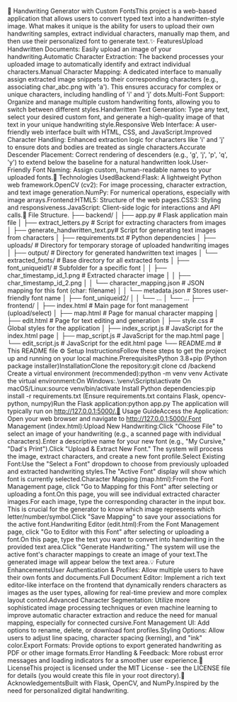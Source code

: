 📝 Handwriting Generator with Custom FontsThis project is a web-based application that allows users to convert typed text into a handwritten-style image. What makes it unique is the ability for users to upload their own handwriting samples, extract individual characters, manually map them, and then use their personalized font to generate text.✨ FeaturesUpload Handwritten Documents: Easily upload an image of your handwriting.Automatic Character Extraction: The backend processes your uploaded image to automatically identify and extract individual characters.Manual Character Mapping: A dedicated interface to manually assign extracted image snippets to their corresponding characters (e.g., associating char_abc.png with 'a'). This ensures accuracy for complex or unique characters, including handling of 'i' and 'j' dots.Multi-Font Support: Organize and manage multiple custom handwriting fonts, allowing you to switch between different styles.Handwritten Text Generation: Type any text, select your desired custom font, and generate a high-quality image of that text in your unique handwriting style.Responsive Web Interface: A user-friendly web interface built with HTML, CSS, and JavaScript.Improved Character Handling: Enhanced extraction logic for characters like 'i' and 'j' to ensure dots and bodies are treated as single characters.Accurate Descender Placement: Correct rendering of descenders (e.g., 'g', 'j', 'p', 'q', 'y') to extend below the baseline for a natural handwritten look.User-Friendly Font Naming: Assign custom, human-readable names to your uploaded fonts.🚀 Technologies UsedBackend:Flask: A lightweight Python web framework.OpenCV (cv2): For image processing, character extraction, and text image generation.NumPy: For numerical operations, especially with image arrays.Frontend:HTML5: Structure of the web pages.CSS3: Styling and responsiveness.JavaScript: Client-side logic for interactions and API calls.📁 File Structure.
├── backend/
│   ├── app.py                      # Flask application main file
│   ├── extract_letters.py          # Script for extracting characters from images
│   ├── generate_handwritten_text.py# Script for generating text images from characters
│   ├── requirements.txt            # Python dependencies
│   ├── uploads/                    # Directory for temporary storage of uploaded handwriting images
│   ├── output/                     # Directory for generated handwritten text images
│   └── extracted_fonts/            # Base directory for all extracted fonts
│       ├── font_uniqueid1/         # Subfolder for a specific font
│       │   ├── char_timestamp_id_1.png # Extracted character image
│       │   ├── char_timestamp_id_2.png
│       │   └── character_mapping.json # JSON mapping for this font (char: filename)
│       │   └── metadata.json       # Stores user-friendly font name
│       ├── font_uniqueid2/
│       │   └── ...
│       └── ...
├── frontend/
│   ├── index.html                  # Main page for font management (upload/select)
│   ├── map.html                    # Page for manual character mapping
│   ├── edit.html                   # Page for text editing and generation
│   ├── style.css                   # Global styles for the application
│   ├── index_script.js             # JavaScript for the index.html page
│   ├── map_script.js               # JavaScript for the map.html page
│   └── edit_script.js              # JavaScript for the edit.html page
└── README.md                       # This README file
⚙️ Setup InstructionsFollow these steps to get the project up and running on your local machine.PrerequisitesPython 3.8+pip (Python package installer)InstallationClone the repository:git clone <repository-url>
cd <repository-name>/backend
Create a virtual environment (recommended):python -m venv venv
Activate the virtual environment:On Windows:.\venv\Scripts\activate
On macOS/Linux:source venv/bin/activate
Install Python dependencies:pip install -r requirements.txt
(Ensure requirements.txt contains Flask, opencv-python, numpy)Run the Flask application:python app.py
The application will typically run on http://127.0.0.1:5000/.🚀 Usage GuideAccess the Application: Open your web browser and navigate to http://127.0.0.1:5000/.Font Management (index.html):Upload New Handwriting:Click "Choose File" to select an image of your handwriting (e.g., a scanned page with individual characters).Enter a descriptive name for your new font (e.g., "My Cursive," "Dad's Print").Click "Upload & Extract New Font." The system will process the image, extract characters, and create a new font profile.Select Existing Font:Use the "Select a Font" dropdown to choose from previously uploaded and extracted handwriting styles.The "Active Font" display will show which font is currently selected.Character Mapping (map.html):From the Font Management page, click "Go to Mapping for this Font" after selecting or uploading a font.On this page, you will see individual extracted character images.For each image, type the corresponding character in the input box. This is crucial for the generator to know which image represents which letter/number/symbol.Click "Save Mapping" to save your associations for the active font.Handwriting Editor (edit.html):From the Font Management page, click "Go to Editor with this Font" after selecting or uploading a font.On this page, type the text you want to convert into handwriting in the provided text area.Click "Generate Handwriting." The system will use the active font's character mappings to create an image of your text.The generated image will appear below the text area.💡 Future EnhancementsUser Authentication & Profiles: Allow multiple users to have their own fonts and documents.Full Document Editor: Implement a rich text editor-like interface on the frontend that dynamically renders characters as images as the user types, allowing for real-time preview and more complex layout control.Advanced Character Segmentation: Utilize more sophisticated image processing techniques or even machine learning to improve automatic character extraction and reduce the need for manual mapping, especially for connected cursive.Font Management UI: Add options to rename, delete, or download font profiles.Styling Options: Allow users to adjust line spacing, character spacing (kerning), and "ink" color.Export Formats: Provide options to export generated handwriting as PDF or other image formats.Error Handling & Feedback: More robust error messages and loading indicators for a smoother user experience.📄 LicenseThis project is licensed under the MIT License - see the LICENSE file for details (you would create this file in your root directory).🙏 AcknowledgementsBuilt with Flask, OpenCV, and NumPy.Inspired by the need for personalized digital handwriting.
